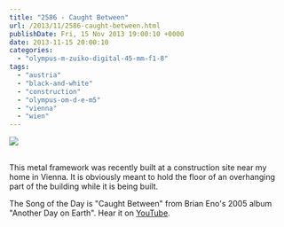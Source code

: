 ```yaml
---
title: "2586 - Caught Between"
url: /2013/11/2586-caught-between.html
publishDate: Fri, 15 Nov 2013 19:00:10 +0000
date: 2013-11-15 20:00:10
categories: 
  - "olympus-m-zuiko-digital-45-mm-f1-8"
tags: 
  - "austria"
  - "black-and-white"
  - "construction"
  - "olympus-om-d-e-m5"
  - "vienna"
  - "wien"
---
```

<div class="container">
<div class="center"><a target="_blank" href="https://d25zfm9zpd7gm5.cloudfront.net/1200x1200/2013/20131112_084044_lr.jpg"><img src="https://d25zfm9zpd7gm5.cloudfront.net/0600x0600/2013/20131112_084044_lr.jpg" /></a></div>
</div>
<br />

This metal framework was recently built at a construction site near my home in Vienna. It is obviously meant to hold the floor of an overhanging part of the building while it is being built.

 The Song of the Day is "Caught Between" from Brian Eno's 2005 album "Another Day on Earth". Hear it on <a href="http://www.youtube.com/watch?v=6pzmKzfdAkk" target="_blank">YouTube</a>.

